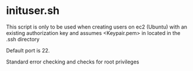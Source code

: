 # inituser.sh
This script is only to be used when creating users on ec2 (Ubuntu) with an
existing authorization key and assumes <Keypair.pem> in located in the .ssh directory

Default port is 22.

Standard error checking and checks for root privileges
